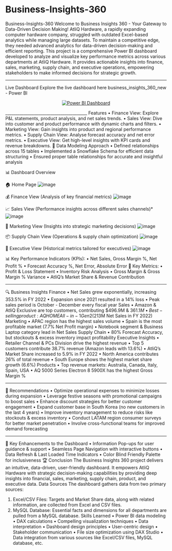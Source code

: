 # Business-Insights-360
Business-Insights-360
Welcome to Business Insights 360 - Your Gateway to Data-Driven Decision Making!
AtliQ Hardware, a rapidly expanding computer hardware company, struggled with outdated Excel-based analytics while managing large datasets. To maintain a competitive edge, they needed advanced analytics for data-driven decision-making and efficient reporting.
This project is a comprehensive Power BI dashboard developed to analyze and visualize key performance metrics across various departments at AtliQ Hardware. It provides actionable insights into finance, sales, marketing, supply chain, and executive operations, empowering stakeholders to make informed decisions for strategic growth.
________________________________________
Live Dashboard 
Explore the live dashboard here business_insights_360_new - Power BI
<p align="center">
  <a href="https://app.powerbi.com/groups/me/reports/055146f9-b9c1-40b0-aca0-6ea1d9aaf8ca/bbcf80d96f3d61e9ce33?experience=power-bi">
    <img src="https://img.shields.io/badge/View%20Dashboard-Power%20BI-brightgreen?style=for-the-badge&logo=powerbi" alt="Power BI Dashboard">
  </a>
</p>
________________________________________
Features 
•	Finance View: Explore P&L statements, product analysis, and net sales trends.
•	Sales View: Dive into customer and product performance with dynamic charts and filters. 
•	Marketing View: Gain insights into product and regional performance metrics.
•	Supply Chain View: Analyse forecast accuracy and net error metrics. 
•	Executive View: Get high-level insights with KPI cards and revenue breakdowns. 
📌 Data Modeling Approach
•	Defined relationships across 15 tables
•	Implemented a Snowflake Schema for efficient data structuring
•	Ensured proper table relationships for accurate and insightful analysis
 
📊 Dashboard Overview

🏠 Home Page
 ![image](https://github.com/user-attachments/assets/7ee7aa4d-591e-479d-945a-ab185b38c050)


💰 Finance View (Analysis of key financial metrics)
 ![image](https://github.com/user-attachments/assets/8916a8dc-60a6-4f04-884f-5887581ebd50)


📈 Sales View (Performance insights across different sales channels)*
 ![image](https://github.com/user-attachments/assets/5abe2018-d913-4809-8bef-9802d183ed9e)


📢 Marketing View (Insights into strategic marketing decisions)
 ![image](https://github.com/user-attachments/assets/d504d5c6-efdd-41ef-8f46-edf25956dca4)


📦 Supply Chain View (Operations & supply chain optimization)
 ![image](https://github.com/user-attachments/assets/fb0b0fc2-ec82-4d9f-b8a2-dc547272e121)


🎯 Executive View (Historical metrics tailored for executives)
 ![image](https://github.com/user-attachments/assets/34f78650-4617-45a1-8e6d-9439f92e41e6)


📊 Key Performance Indicators (KPIs):
•	Net Sales, Gross Margin %, Net Profit %
•	Forecast Accuracy %, Net Error, Absolute Error
📌 Key Metrics:
•	Profit & Loss Statement
•	Inventory Risk Analysis
•	Gross Margin & Gross Margin % Variance
•	AtliQ’s Market Share & Revenue Contribution
________________________________________
🔍 Business Insights
Finance
•	Net Sales grew exponentially, increasing 353.5% in FY 2022
•	Expansion since 2021 resulted in a 14% loss
•	Peak sales period is October - December every fiscal year
Sales
•	Amazon & AtliQ Exclusive are top customers, contributing $496.9M & $361.1M
•	Best-selling product: AQ HOME All-in-1 Gen 2 ($213M Net Sales in FY 2022)
Marketing
•	APAC region has the highest sales volume
•	Spain is the most profitable market (7.7% Net Profit margin)
•	Notebook segment & Business Laptop category lead in Net Sales
Supply Chain
•	80% Forecast Accuracy, but stockouts & excess inventory impact profitability
Executive Insights
•	Retailer Channel & PCs Division drive the highest revenue
•	Top 5 customers contribute 38.7% revenue (Amazon leads with 13.6%)
•	AtliQ’s Market Share increased to 5.9% in FY 2022
•	North America contributes 26% of total revenue
•	South Europe shows the highest market share growth (6.6%)
Products
•	Top revenue markets: Australia, Canada, Italy, Spain, USA
•	AQ 5000 Series Electron 8 5900X has the highest Gross Margin %
________________________________________
📌 Recommendations
•	Optimize operational expenses to minimize losses during expansion
•	Leverage festive seasons with promotional campaigns to boost sales
•	Enhance discount strategies for better customer engagement
•	Expand customer base in South Korea (no new customers in the last 4 years)
•	Improve inventory management to reduce risks like stockouts & excess inventory
•	Conduct LATAM region consumer surveys for better market penetration
•	Involve cross-functional teams for improved demand forecasting
________________________________________
🎯 Key Enhancements to the Dashboard
•	Information Pop-ups for user guidance & support
•	Seamless Page Navigation with interactive buttons
•	Data Refresh & Last Loaded Time Indicators
•	Color Blind Friendly Palette for inclusiveness
🏆 Conclusion
The Business Insights 360 project delivers an intuitive, data-driven, user-friendly dashboard. It empowers AtliQ Hardware with strategic decision-making capabilities by providing deep insights into financial, sales, marketing, supply chain, product, and executive data.
Data Sources 
The dashboard gathers data from two primary sources:
1.	Excel/CSV Files: Targets and Market Share data, along with related information, are collected from Excel and CSV files. 
2.	MySQL Database: Essential facts and dimensions for all departments are pulled from a MySQL database. 
Skills Learned
•	Power BI data modeling 
•	DAX calculations 
•	Compelling visualization techniques 
•	Data interpretation 
•	Dashboard design principles 
•	User-centric design 
•	Stakeholder communication 
•	File size optimization using DAX Studio 
•	Data integration from various sources like Excel/CSV files, MySQL database, etc.

